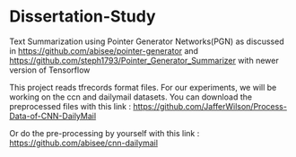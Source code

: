 # Dissertation-Study

Text Summarization using Pointer Generator Networks(PGN) as discussed in https://github.com/abisee/pointer-generator and https://github.com/steph1793/Pointer_Generator_Summarizer with newer version of Tensorflow

This project reads tfrecords format files. For our experiments, we will be working on the ccn and dailymail datasets. You can download the preprocessed files with this link : https://github.com/JafferWilson/Process-Data-of-CNN-DailyMail

Or do the pre-processing by yourself with this link : https://github.com/abisee/cnn-dailymail
